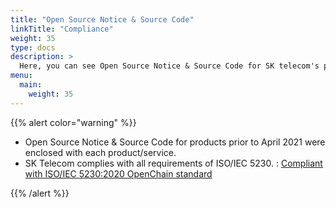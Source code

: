```yaml
---
title: "Open Source Notice & Source Code"
linkTitle: "Compliance"
weight: 35
type: docs
description: >
  Here, you can see Open Source Notice & Source Code for SK telecom's products/services.
menu:
  main:
    weight: 35
---
```


{{% alert color="warning" %}}

* Open Source Notice & Source Code for products prior to April 2021 were enclosed with each product/service.
* SK Telecom complies with all requirements of ISO/IEC 5230. : [Compliant with ISO/IEC 5230:2020 OpenChain standard](./iso5230)

{{% /alert %}}
